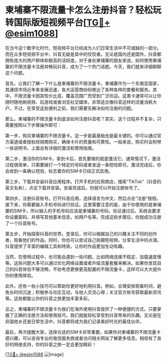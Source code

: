 # 柬埔寨不限流量卡怎么注册抖音？轻松玩转国际版短视频平台[[TG💪+ @esim1088](https://t.me/s/esim1088)]

在当今这个数字化时代，短视频平台已经成为人们日常生活中不可或缺的一部分。而在众多短视频平台中，抖音无疑是其中的佼佼者。无论是国内还是国外，抖音都拥有庞大的用户群体和极高的活跃度。对于身处柬埔寨的朋友来说，如何使用柬埔寨的不限流量卡注册并畅玩抖音，成为了一个热门话题。今天，我们就来详细聊聊这个问题。

首先，让我们了解一下什么是柬埔寨的不限流量卡。柬埔寨作为一个东南亚国家，其通信市场近年来发展迅速，各大运营商纷纷推出了各种各样的套餐和服务。其中，不限流量卡因其性价比高、覆盖范围广而受到广泛欢迎。这类卡通常可以让你随时随地刷视频、玩游戏或者浏览社交媒体，非常适合像抖音这样的流量消耗大户。不过，在享受这些便利之前，我们需要先解决如何注册的问题。

那么，柬埔寨的不限流量卡到底该如何注册抖音呢？其实，这个过程并不复杂，只需要按照以下步骤操作即可：

第一步，购买柬埔寨的不限流量卡。这一步是最基础也是最关键的。你可以通过官方渠道或者授权经销商购买，确保卡片的质量和可靠性。一般来说，购买时会附带一张说明书，上面会有详细的激活和使用指南。

第二步，激活你的SIM卡。拿到卡后，首先要做的就是激活它。通常情况下，激活过程很简单，只需要拨打一个特定的号码或者发送一条短信即可。激活完成后，你会收到一条确认短信，标志着你的SIM卡已经正式启用。

第三步，下载并安装抖音应用程序。打开手机的应用商店，搜索“TikTok”（抖音的英文名称），点击下载并安装。安装完成后，你就可以开始注册账号了。

第四步，注册抖音账号。打开抖音应用，选择语言为中文，然后点击“注册”按钮。接下来，你需要输入手机号码进行验证。这里需要注意的是，由于你使用的是柬埔寨的SIM卡，所以输入的手机号码应该是柬埔寨的号码。验证通过后，系统会要求你设置密码，并填写其他基本信息，如用户名等。完成这些步骤后，你就成功注册了一个抖音账号。

第五步，开始探索抖音的世界。登录后，你可以根据自己的兴趣关注不同的创作者，观看他们的作品。同时，你也可以尝试自己拍摄短视频，分享生活中的点滴。抖音提供了丰富的编辑工具和特效，让你的作品更加生动有趣。

当然，在使用过程中，也可能会遇到一些问题。比如网络连接不稳定、加载速度慢等。这些问题大多可以通过优化网络设置或者升级流量套餐来解决。如果你发现自己的抖音体验不够流畅，不妨考虑更换更高配置的不限流量卡，这样可以大大提升你的使用体验。

此外，还有一些小技巧可以帮助你更好地利用抖音。例如，合理安排观看时间，避免长时间沉迷；积极参与社区互动，与他人交流心得；关注官方账号获取最新资讯等。这些都能让你的抖音之旅更加丰富多彩。

总之，柬埔寨的不限流量卡为我们在海外使用抖音提供了一种便捷的方式。只要掌握了正确的注册方法和使用技巧，我们就能轻松享受到抖音带来的乐趣。无论是在异国他乡还是日常生活中，抖音都将成为我们记录美好时光的最佳伙伴。

最后，再次提醒大家，选择合适的SIM卡非常重要。如果你对柬埔寨的不限流量卡感兴趣，可以咨询专业的电信服务商或者访问相关网站了解更多信息。相信有了良好的网络支持，你的抖音之旅一定会更加精彩！

[[TG💪+ @esim1088](https://t.me/s/esim1088) ![Image](https://i.postimg.cc/4NQfJmqS/Snipaste-2025-05-13-00-14-12.png)]